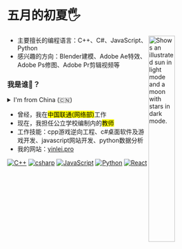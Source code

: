 # 五月的初夏🖐️

<picture>
    <source media="(prefers-color-scheme: dark)" srcset="https://user-images.githubusercontent.com/25423296/163456776-7f95b81a-f1ed-45f7-b7ab-8fa810d529fa.png">
    <source media="(prefers-color-scheme: light)" srcset="https://user-images.githubusercontent.com/25423296/163456779-a8556205-d0a5-45e2-ac17-42d089e3c3f8.png">
    <img alt="Shows an illustrated sun in light mode and a moon with stars in dark mode." src="https://user-images.githubusercontent.com/25423296/163456779-a8556205-d0a5-45e2-ac17-42d089e3c3f8.png" width="35%" align="right">
</picture>

- 主要擅长的编程语言：C++、C#、JavaScript、Python
- 感兴趣的方向：Blender建模、Adobe Ae特效、Adobe Ps修图、Adobe Pr剪辑视频等

### 我是谁🤔？

<details>
<summary>I'm from China (🇨🇳)</summary>
"I love my country."
</details>


- 曾经，我在<mark>中国联通(网络部)</mark>工作 
- 现在，我担任公立学校编制内的<mark>教师</mark>
- 工作技能：cpp游戏逆向工程、c#桌面软件及游戏开发、javascript网站开发、python数据分析
- 我的网站：[yinlei.pro](https://yinlei.pro)

[![C++](https://img.shields.io/badge/C%2B%2B-00599C?style=for-the-badge&logo=c%2B%2B&logoColor=white)](https://en.cppreference.com/w/Main_Page)
[![csharp](https://img.shields.io/badge/C%23-239120?style=for-the-badge&logo=c-sharp&logoColor=white)](https://learn.microsoft.com/en-us/dotnet/csharp/)
[![JavaScript](https://img.shields.io/badge/JavaScript-F7DF1E?style=for-the-badge&logo=JavaScript&logoColor=white)](https://developer.mozilla.org/en-US/)
[![Python](https://img.shields.io/badge/Python-3776AB?style=for-the-badge&logo=python&logoColor=white)](https://www.python.org/)
[![React](https://img.shields.io/badge/React-20232A?style=for-the-badge&logo=react&logoColor=61DAFB)](https://react.dev/)
